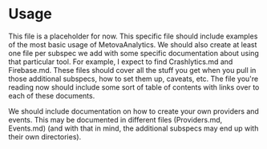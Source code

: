 #  Usage

This file is a placeholder for now.  This specific file should include examples of the most basic usage of MetovaAnalytics.  We should also create at least one file per subspec we add with some specific documentation about using that particular tool.  For example, I expect to find Crashlytics.md and Firebase.md.  These files should cover all the stuff you get when you pull in those additional subspecs, how to set them up, caveats, etc.  The file you're reading now should include some sort of table of contents with links over to each of these documents.

We should include documentation on how to create your own providers and events.  This may be documented in different files (Providers.md, Events.md) (and with that in mind, the additional subspecs may end up with their own directories).
